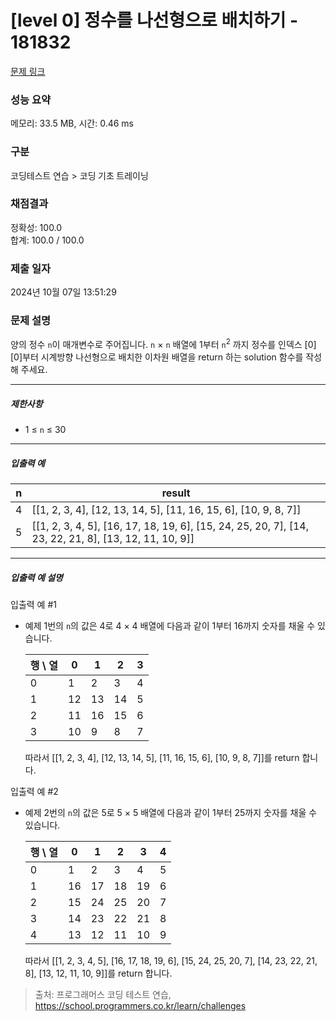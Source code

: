 # [level 0] 정수를 나선형으로 배치하기 - 181832 

[문제 링크](https://school.programmers.co.kr/learn/courses/30/lessons/181832) 

### 성능 요약

메모리: 33.5 MB, 시간: 0.46 ms

### 구분

코딩테스트 연습 > 코딩 기초 트레이닝

### 채점결과

정확성: 100.0<br/>합계: 100.0 / 100.0

### 제출 일자

2024년 10월 07일 13:51:29

### 문제 설명

<p>양의 정수 <code>n</code>이 매개변수로 주어집니다. <code>n</code> × <code>n</code> 배열에 1부터 <code>n</code><sup>2</sup> 까지 정수를 인덱스 [0][0]부터 시계방향 나선형으로 배치한 이차원 배열을 return 하는 solution 함수를 작성해 주세요.</p>

<hr>

<h5>제한사항</h5>

<ul>
<li>1 ≤ <code>n</code> ≤ 30</li>
</ul>

<hr>

<h5>입출력 예</h5>
<table class="table">
        <thead><tr>
<th>n</th>
<th>result</th>
</tr>
</thead>
        <tbody><tr>
<td>4</td>
<td>[[1, 2, 3, 4], [12, 13, 14, 5], [11, 16, 15, 6], [10, 9, 8, 7]]</td>
</tr>
<tr>
<td>5</td>
<td>[[1, 2, 3, 4, 5], [16, 17, 18, 19, 6], [15, 24, 25, 20, 7], [14, 23, 22, 21, 8], [13, 12, 11, 10, 9]]</td>
</tr>
</tbody>
      </table>
<hr>

<h5>입출력 예 설명</h5>

<p>입출력 예 #1</p>

<ul>
<li><p>예제 1번의 <code>n</code>의 값은 4로 4 × 4 배열에 다음과 같이 1부터 16까지 숫자를 채울 수 있습니다.</p>
<table class="table">
        <thead><tr>
<th>행 \ 열</th>
<th>0</th>
<th>1</th>
<th>2</th>
<th>3</th>
</tr>
</thead>
        <tbody><tr>
<td>0</td>
<td>1</td>
<td>2</td>
<td>3</td>
<td>4</td>
</tr>
<tr>
<td>1</td>
<td>12</td>
<td>13</td>
<td>14</td>
<td>5</td>
</tr>
<tr>
<td>2</td>
<td>11</td>
<td>16</td>
<td>15</td>
<td>6</td>
</tr>
<tr>
<td>3</td>
<td>10</td>
<td>9</td>
<td>8</td>
<td>7</td>
</tr>
</tbody>
      </table>
<p>따라서 [[1, 2, 3, 4], [12, 13, 14, 5], [11, 16, 15, 6], [10, 9, 8, 7]]를 return 합니다.</p></li>
</ul>

<p>입출력 예 #2</p>

<ul>
<li><p>예제 2번의 <code>n</code>의 값은 5로 5 × 5 배열에 다음과 같이 1부터 25까지 숫자를 채울 수 있습니다.</p>
<table class="table">
        <thead><tr>
<th>행 \ 열</th>
<th>0</th>
<th>1</th>
<th>2</th>
<th>3</th>
<th>4</th>
</tr>
</thead>
        <tbody><tr>
<td>0</td>
<td>1</td>
<td>2</td>
<td>3</td>
<td>4</td>
<td>5</td>
</tr>
<tr>
<td>1</td>
<td>16</td>
<td>17</td>
<td>18</td>
<td>19</td>
<td>6</td>
</tr>
<tr>
<td>2</td>
<td>15</td>
<td>24</td>
<td>25</td>
<td>20</td>
<td>7</td>
</tr>
<tr>
<td>3</td>
<td>14</td>
<td>23</td>
<td>22</td>
<td>21</td>
<td>8</td>
</tr>
<tr>
<td>4</td>
<td>13</td>
<td>12</td>
<td>11</td>
<td>10</td>
<td>9</td>
</tr>
</tbody>
      </table>
<p>따라서 [[1, 2, 3, 4, 5], [16, 17, 18, 19, 6], [15, 24, 25, 20, 7], [14, 23, 22, 21, 8], [13, 12, 11, 10, 9]]를 return 합니다.</p></li>
</ul>


> 출처: 프로그래머스 코딩 테스트 연습, https://school.programmers.co.kr/learn/challenges